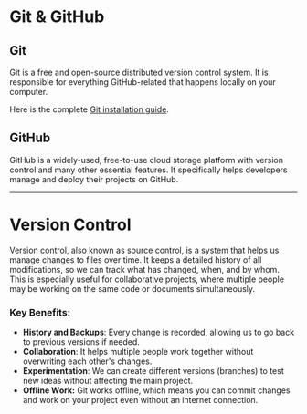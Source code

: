# Git & GitHub

## Git
Git is a free and open-source distributed version control system. It is responsible for everything GitHub-related that happens locally on your computer.

Here is the complete [Git installation guide](https://git-scm.com/book/en/v2/Getting-Started-Installing-Git).

## GitHub
GitHub is a widely-used, free-to-use cloud storage platform with version control and many other essential features. It specifically helps developers manage and deploy their projects on GitHub.

---

# Version Control

Version control, also known as source control, is a system that helps us manage changes to files over time. It keeps a detailed history of all modifications, so we can track what has changed, when, and by whom. This is especially useful for collaborative projects, where multiple people may be working on the same code or documents simultaneously.

### Key Benefits:
- **History and Backups**: Every change is recorded, allowing us to go back to previous versions if needed.
- **Collaboration**: It helps multiple people work together without overwriting each other's changes.
- **Experimentation**: We can create different versions (branches) to test new ideas without affecting the main project.
- **Offline Work:** Git works offline, which means you can commit changes and work on your project even without an internet connection.
